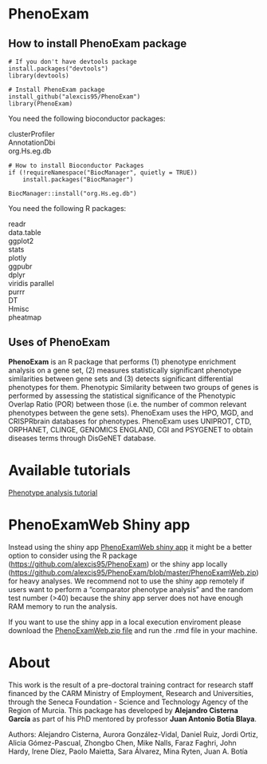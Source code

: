 # PhenoExam

## How to install PhenoExam package

~~~
# If you don't have devtools package
install.packages("devtools")
library(devtools)

# Install PhenoExam package 
install_github("alexcis95/PhenoExam")
library(PhenoExam)
~~~

You need the following bioconductor packages:  

clusterProfiler  
AnnotationDbi  
org.Hs.eg.db  

~~~
# How to install Bioconductor Packages
if (!requireNamespace("BiocManager", quietly = TRUE))
    install.packages("BiocManager")

BiocManager::install("org.Hs.eg.db")
~~~

You need the following R packages:  

readr  
data.table  
ggplot2  
stats  
plotly  
ggpubr  
dplyr  
viridis 
parallel  
purrr  
DT  
Hmisc  
pheatmap  


## Uses of PhenoExam


**PhenoExam** is an R package that performs (1) phenotype enrichment analysis on a gene set, (2) measures statistically significant phenotype similarities between gene sets and (3) detects significant differential phenotypes for them. Phenotypic Similarity between two groups of genes is performed by assessing the statistical significance of the Phenotypic Overlap Ratio (POR) between those (i.e. the number of common relevant phenotypes between the gene sets). PhenoExam uses the HPO, MGD, and CRISPRbrain databases for phenotypes. PhenoExam uses UNIPROT, CTD, ORPHANET, CLINGE, GENOMICS ENGLAND, CGI and PSYGENET to obtain diseases terms through DisGeNET database.   


# Available tutorials

[Phenotype analysis tutorial](https://rawcdn.githack.com/alexcis95/PhenoExamWebTutorials/b3d40397e0f41af5ff50462350fdc81369479810/tutorial.html)


# PhenoExamWeb Shiny app  

Instead using the shiny app [PhenoExamWeb shiny app](https://alejandrocisterna.shinyapps.io/phenoexamweb) it might be a better option to consider using the R package (https://github.com/alexcis95/PhenoExam) or the shiny app locally (https://github.com/alexcis95/PhenoExam/blob/master/PhenoExamWeb.zip) for heavy analyses. We recommend not to use the shiny app remotely if users want to perform a “comparator phenotype analysis” and the random test number (>40) because the shiny app server does not have enough RAM memory to run the analysis. 

If you want to use the shiny app in a local execution enviroment please download the [PhenoExamWeb.zip file](https://github.com/alexcis95/PhenoExam/blob/master/PhenoExamWeb.zip) and run the .rmd file in your machine. 


# About  


This work is the result of a pre-doctoral training contract for research staff financed by the CARM Ministry of Employment, Research and Universities, through the Seneca Foundation - Science and Technology Agency of the Region of Murcia. This package has developed by **Alejandro Cisterna García** as part of his PhD mentored by professor **Juan Antonio Botía Blaya**.  


Authors:
Alejandro Cisterna, Aurora González-Vidal, Daniel Ruiz, Jordi Ortiz, Alicia Gómez-Pascual, Zhongbo Chen, Mike Nalls, Faraz Faghri, John Hardy, Irene Díez, Paolo Maietta, Sara Álvarez, Mina Ryten, Juan A. Botía 
